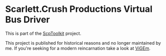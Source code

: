 # Scarlett.Crush Productions Virtual Bus Driver
This is part of the [ScpToolkit](../../../ScpToolkit) project.

This project is published for historical reasons and no longer maintained by me. If you're seeking for a modern reincarnation take a look at [ViGEm](../../../ViGEm).
